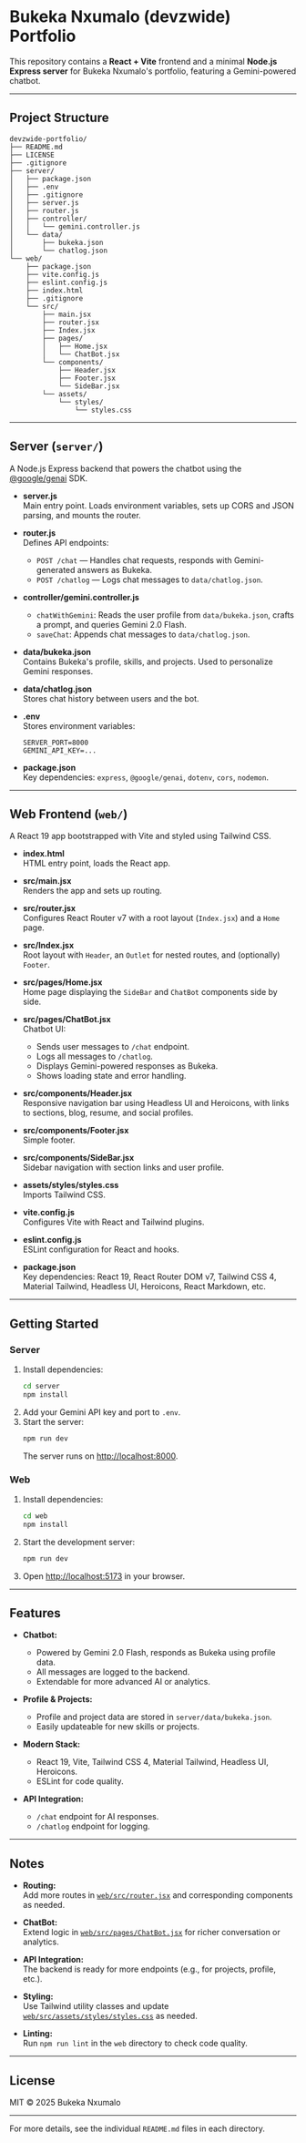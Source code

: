 # Bukeka Nxumalo (devzwide) Portfolio

This repository contains a **React + Vite** frontend and a minimal **Node.js Express server** for Bukeka Nxumalo's portfolio, featuring a Gemini-powered chatbot.

---

## Project Structure

```
devzwide-portfolio/
├── README.md
├── LICENSE
├── .gitignore
├── server/
│   ├── package.json
│   ├── .env
│   ├── .gitignore
│   ├── server.js
│   ├── router.js
│   ├── controller/
│   │   └── gemini.controller.js
│   └── data/
│       ├── bukeka.json
│       └── chatlog.json
└── web/
    ├── package.json
    ├── vite.config.js
    ├── eslint.config.js
    ├── index.html
    ├── .gitignore
    └── src/
        ├── main.jsx
        ├── router.jsx
        ├── Index.jsx
        ├── pages/
        │   ├── Home.jsx
        │   └── ChatBot.jsx
        └── components/
            ├── Header.jsx
            ├── Footer.jsx
            └── SideBar.jsx
        └── assets/
            └── styles/
                └── styles.css
```

---

## Server (`server/`)

A Node.js Express backend that powers the chatbot using the [@google/genai](https://www.npmjs.com/package/@google/genai) SDK.

- **server.js**  
  Main entry point. Loads environment variables, sets up CORS and JSON parsing, and mounts the router.

- **router.js**  
  Defines API endpoints:
  - `POST /chat` — Handles chat requests, responds with Gemini-generated answers as Bukeka.
  - `POST /chatlog` — Logs chat messages to `data/chatlog.json`.

- **controller/gemini.controller.js**  
  - `chatWithGemini`: Reads the user profile from `data/bukeka.json`, crafts a prompt, and queries Gemini 2.0 Flash.
  - `saveChat`: Appends chat messages to `data/chatlog.json`.

- **data/bukeka.json**  
  Contains Bukeka's profile, skills, and projects. Used to personalize Gemini responses.

- **data/chatlog.json**  
  Stores chat history between users and the bot.

- **.env**  
  Stores environment variables:
  ```
  SERVER_PORT=8000
  GEMINI_API_KEY=...
  ```

- **package.json**  
  Key dependencies: `express`, `@google/genai`, `dotenv`, `cors`, `nodemon`.

---

## Web Frontend (`web/`)

A React 19 app bootstrapped with Vite and styled using Tailwind CSS.

- **index.html**  
  HTML entry point, loads the React app.

- **src/main.jsx**  
  Renders the app and sets up routing.

- **src/router.jsx**  
  Configures React Router v7 with a root layout (`Index.jsx`) and a `Home` page.

- **src/Index.jsx**  
  Root layout with `Header`, an `Outlet` for nested routes, and (optionally) `Footer`.

- **src/pages/Home.jsx**  
  Home page displaying the `SideBar` and `ChatBot` components side by side.

- **src/pages/ChatBot.jsx**  
  Chatbot UI:
    - Sends user messages to `/chat` endpoint.
    - Logs all messages to `/chatlog`.
    - Displays Gemini-powered responses as Bukeka.
    - Shows loading state and error handling.

- **src/components/Header.jsx**  
  Responsive navigation bar using Headless UI and Heroicons, with links to sections, blog, resume, and social profiles.

- **src/components/Footer.jsx**  
  Simple footer.

- **src/components/SideBar.jsx**  
  Sidebar navigation with section links and user profile.

- **assets/styles/styles.css**  
  Imports Tailwind CSS.

- **vite.config.js**  
  Configures Vite with React and Tailwind plugins.

- **eslint.config.js**  
  ESLint configuration for React and hooks.

- **package.json**  
  Key dependencies: React 19, React Router DOM v7, Tailwind CSS 4, Material Tailwind, Headless UI, Heroicons, React Markdown, etc.

---

## Getting Started

### Server

1. Install dependencies:
   ```sh
   cd server
   npm install
   ```
2. Add your Gemini API key and port to `.env`.
3. Start the server:
   ```sh
   npm run dev
   ```
   The server runs on [http://localhost:8000](http://localhost:8000).

### Web

1. Install dependencies:
   ```sh
   cd web
   npm install
   ```
2. Start the development server:
   ```sh
   npm run dev
   ```
3. Open [http://localhost:5173](http://localhost:5173) in your browser.

---

## Features

- **Chatbot:**  
  - Powered by Gemini 2.0 Flash, responds as Bukeka using profile data.
  - All messages are logged to the backend.
  - Extendable for more advanced AI or analytics.

- **Profile & Projects:**  
  - Profile and project data are stored in `server/data/bukeka.json`.
  - Easily updateable for new skills or projects.

- **Modern Stack:**  
  - React 19, Vite, Tailwind CSS 4, Material Tailwind, Headless UI, Heroicons.
  - ESLint for code quality.

- **API Integration:**  
  - `/chat` endpoint for AI responses.
  - `/chatlog` endpoint for logging.

---

## Notes

- **Routing:**  
  Add more routes in [`web/src/router.jsx`](web/src/router.jsx) and corresponding components as needed.

- **ChatBot:**  
  Extend logic in [`web/src/pages/ChatBot.jsx`](web/src/pages/ChatBot.jsx) for richer conversation or analytics.

- **API Integration:**  
  The backend is ready for more endpoints (e.g., for projects, profile, etc.).

- **Styling:**  
  Use Tailwind utility classes and update [`web/src/assets/styles/styles.css`](web/src/assets/styles/styles.css) as needed.

- **Linting:**  
  Run `npm run lint` in the `web` directory to check code quality.

---

## License

MIT © 2025 Bukeka Nxumalo

---

For more details, see the individual `README.md` files in each directory.
